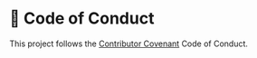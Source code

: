 # 📜 Code of Conduct

This project follows the [Contributor Covenant](https://www.contributor-covenant.org/) Code of Conduct.
